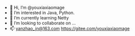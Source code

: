 - 👋 Hi, I’m @youxiaxiaomage
- 👀 I’m interested in Java, Python.
- 🌱 I’m currently learning Netty
- 💞️ I’m looking to collaborate on ...
- 📫 yanzhao_jn@163.com  https://gitee.com/youxiaxiaomage

<!---
youxiaxiaomage/youxiaxiaomage is a ✨ special ✨ repository because its `README.md` (this file) appears on your GitHub profile.
You can click the Preview link to take a look at your changes.
--->
